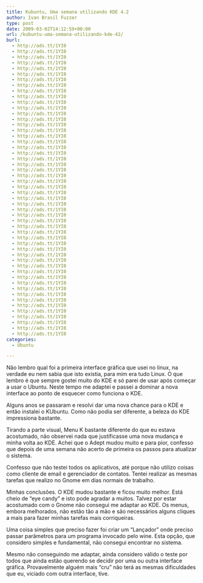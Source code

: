 ```yaml
---
title: Kubuntu, Uma semana utilizando KDE 4.2
author: Ivan Brasil Fuzzer
type: post
date: 2009-03-02T14:12:59+00:00
url: /kubuntu-uma-semana-utilizando-kde-42/
burl:
  - http://ads.tt/1YI0
  - http://ads.tt/1YI0
  - http://ads.tt/1YI0
  - http://ads.tt/1YI0
  - http://ads.tt/1YI0
  - http://ads.tt/1YI0
  - http://ads.tt/1YI0
  - http://ads.tt/1YI0
  - http://ads.tt/1YI0
  - http://ads.tt/1YI0
  - http://ads.tt/1YI0
  - http://ads.tt/1YI0
  - http://ads.tt/1YI0
  - http://ads.tt/1YI0
  - http://ads.tt/1YI0
  - http://ads.tt/1YI0
  - http://ads.tt/1YI0
  - http://ads.tt/1YI0
  - http://ads.tt/1YI0
  - http://ads.tt/1YI0
  - http://ads.tt/1YI0
  - http://ads.tt/1YI0
  - http://ads.tt/1YI0
  - http://ads.tt/1YI0
  - http://ads.tt/1YI0
  - http://ads.tt/1YI0
  - http://ads.tt/1YI0
  - http://ads.tt/1YI0
  - http://ads.tt/1YI0
  - http://ads.tt/1YI0
  - http://ads.tt/1YI0
  - http://ads.tt/1YI0
  - http://ads.tt/1YI0
  - http://ads.tt/1YI0
  - http://ads.tt/1YI0
  - http://ads.tt/1YI0
  - http://ads.tt/1YI0
  - http://ads.tt/1YI0
  - http://ads.tt/1YI0
  - http://ads.tt/1YI0
  - http://ads.tt/1YI0
  - http://ads.tt/1YI0
  - http://ads.tt/1YI0
  - http://ads.tt/1YI0
  - http://ads.tt/1YI0
  - http://ads.tt/1YI0
  - http://ads.tt/1YI0
  - http://ads.tt/1YI0
  - http://ads.tt/1YI0
  - http://ads.tt/1YI0
  - http://ads.tt/1YI0
  - http://ads.tt/1YI0
categories:
  - Ubuntu

---
```

Não lembro qual foi a primeira interface gráfica que usei no linux, na verdade eu nem sabia que isto existia, para mim era tudo Linux. O que lembro é que sempre gostei muito do KDE e só parei de usar após começar a usar o Ubuntu. Neste tempo me adaptei e passei a dominar a nova interface ao ponto de esquecer como funciona o KDE.

Alguns anos se passaram e resolvi dar uma nova chance para o KDE e então instalei o KUbuntu. Como não podia ser diferente, a beleza do KDE impressiona bastante.

Tirando a parte visual, Menu K bastante diferente do que eu estava acostumado, não observei nada que justificasse uma nova mudança e minha volta ao KDE. Achei que o Adept mudou muito e para pior, confesso que depois de uma semana não acerto de primeira os passos para atualizar o sistema.

Confesso que não testei todos os aplicativos, até porque não utilizo coisas como cliente de email e gerenciador de contatos. Tentei realizar as mesmas tarefas que realizo no Gnome em dias normais de trabalho.

Minhas conclusões. O KDE mudou bastante e ficou muito melhor. Está cheio de &#8220;eye candy&#8221; e isto pode agradar a muitos. Talvez por estar acostumado com o Gnome não consegui me adaptar ao KDE. Os menus, embora melhorados, não estão tão a mão e são necessários alguns cliques a mais para fazer minhas tarefas mais corriqueiras.

Uma coisa simples que preciso fazer foi criar um &#8220;Lançador&#8221; onde preciso passar parâmetros para um programa invocado pelo wine. Esta opção, que considero simples e fundamental, não consegui encontrar no sistema.

Mesmo não conseguindo me adaptar, ainda considero válido o teste por todos que ainda estão querendo se decidir por uma ou outra interface gráfica. Provavelmente alguém mais &#8220;cru&#8221; não terá as mesmas dificuldades que eu, viciado com outra interface, tive.